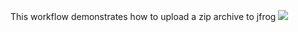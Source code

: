This workflow demonstrates how to upload a zip archive to jfrog
![](https://user-images.githubusercontent.com/24191597/224695883-54c2324e-0945-4e0a-b2b6-fd2dd8a6cec5.png)
